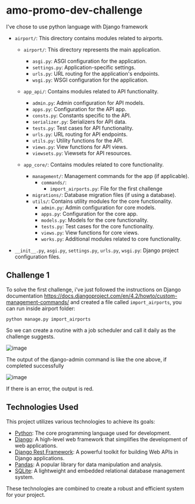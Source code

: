# amo-promo-dev-challenge

I've chose to use python language with Django framework

- `airport/`: This directory contains modules related to airports.
    - `airport/`: This directory represents the main application.
        - `asgi.py`: ASGI configuration for the application.
        - `settings.py`: Application-specific settings.
        - `urls.py`: URL routing for the application's endpoints.
        - `wsgi.py`: WSGI configuration for the application.

    - `app_api/`: Contains modules related to API functionality.
      - `admin.py`: Admin configuration for API models.
      - `apps.py`: Configuration for the API app.
      - `consts.py`: Constants specific to the API.
      - `serializer.py`: Serializers for API data.
      - `tests.py`: Test cases for API functionality.
      - `urls.py`: URL routing for API endpoints.
      - `utils.py`: Utility functions for the API.
      - `views.py`: View functions for API views.
      - `viewsets.py`: Viewsets for API resources.
        
    - `app_core/`: Contains modules related to core functionality.
      - `management/`: Management commands for the app (if applicable).
        - `commands/`:
          - `import_airports.py`: File for the first challenge
      - `migrations/`: Database migration files (if using a database).
      - `utils/`: Contains utility modules for the core functionality.
        - `admin.py`: Admin configuration for core models.
        - `apps.py`: Configuration for the core app.
        - `models.py`: Models for the core functionality.
        - `tests.py`: Test cases for the core functionality.
        - `views.py`: View functions for core views.
        - `works.py`: Additional modules related to core functionality.

- `__init__.py`, `asgi.py`, `settings.py`, `urls.py`, `wsgi.py`: Django project configuration files.


## Challenge 1
To solve the first challenge, i've just followed the instructions on Django documentation https://docs.djangoproject.com/en/4.2/howto/custom-management-commands/ and created a file called `import_airports`, you can run inside airport folder:

`python manage.py import_airports`

So we can create a routine with a job scheduler and call it daily as the challenge suggests.


![image](https://github.com/supertgo/amo-promo-dev-challenge/assets/47607913/49a8f229-8f4f-4800-9c9b-faada8bf088c)

The output of the django-admin command is like the one above, if completed successfully

![image](https://github.com/supertgo/amo-promo-dev-challenge/assets/47607913/35c0cd8d-da9a-4ee6-b53d-8f0d0ba7bb37)


If there is an error, the output is red.

## Technologies Used

This project utilizes various technologies to achieve its goals:

- [Python](https://www.python.org/): The core programming language used for development.
- [Django](https://www.djangoproject.com/): A high-level web framework that simplifies the development of web applications.
- [Django Rest Framework](https://www.django-rest-framework.org/): A powerful toolkit for building Web APIs in Django applications.
- [Pandas](https://pandas.pydata.org/): A popular library for data manipulation and analysis.
- [SQLite](https://www.sqlite.org/index.html): A lightweight and embedded relational database management system.

These technologies are combined to create a robust and efficient system for your project.

